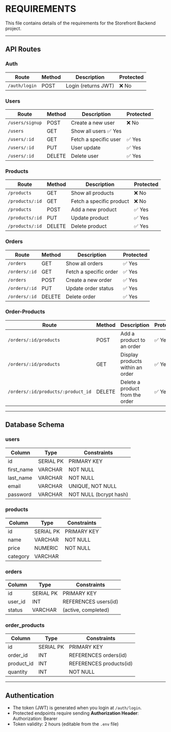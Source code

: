# REQUIREMENTS

This file contains details of the requirements for the Storefront Backend project.

---

## API Routes

### Auth
| Route             | Method | Description           | Protected |
|-------------------|--------|-----------------------|-----------|
| `/auth/login`     | POST   | Login (returns JWT)   | ❌ No     |

### Users
| Route             | Method | Description           | Protected |
|-------------------|--------|-----------------------|-----------|
| `/users/signup`   | POST   | Create a new user     | ❌ No    |
| `/users`          | GET    | Show all users          ✅ Yes   |
| `/users/:id`      | GET    | Fetch a specific user | ✅ Yes   |
| `/users/:id`      | PUT    | User update           | ✅ Yes   |
| `/users/:id`      | DELETE | Delete user           | ✅ Yes   |

### Products
| Route             | Method | Description            | Protected |
|-------------------|--------|------------------------|-----------|
| `/products`       | GET    | Show all products       | ❌ No   |
| `/products/:id`   | GET    | Fetch a specific product| ❌ No   |
| `/products`       | POST   | Add a new product       | ✅ Yes  |
| `/products/:id`   | PUT    | Update product          | ✅ Yes  |
| `/products/:id`   | DELETE | Delete product          | ✅ Yes  |

### Orders
| Route             | Method | Description           | Protected |
|-------------------|--------|-----------------------|-----------|
| `/orders`         | GET    | Show all orders       | ✅ Yes   |
| `/orders/:id`     | GET    | Fetch a specific order| ✅ Yes   |
| `/orders`         | POST   | Create a new order    | ✅ Yes   |
| `/orders/:id`     | PUT    | Update order status   | ✅ Yes   |
| `/orders/:id`     | DELETE | Delete order          | ✅ Yes   |

### Order-Products
| Route                              | Method | Description                     | Protected |
|------------------------------------|--------|---------------------------------|-----------|
| `/orders/:id/products`             | POST   | Add a product to an order       | ✅ Yes   |
| `/orders/:id/products`             | GET    | Display products within an order| ✅ Yes   |
| `/orders/:id/products/:product_id` | DELETE | Delete a product from the order | ✅ Yes   |

---

## Database Schema

### users
| Column       | Type        | Constraints              |
|--------------|------------|--------------------------|
| id           | SERIAL PK  | PRIMARY KEY              |
| first_name   | VARCHAR    | NOT NULL                 |
| last_name    | VARCHAR    | NOT NULL                 |
| email        | VARCHAR    | UNIQUE, NOT NULL         |
| password     | VARCHAR    | NOT NULL (bcrypt hash)   |

### products
| Column       | Type        | Constraints              |
|--------------|------------|--------------------------|
| id           | SERIAL PK  | PRIMARY KEY              |
| name         | VARCHAR    | NOT NULL                 |
| price        | NUMERIC    | NOT NULL                 |
| category     | VARCHAR    |                          |

### orders
| Column       | Type        | Constraints              |
|--------------|------------|--------------------------|
| id           | SERIAL PK  | PRIMARY KEY              |
| user_id      | INT        | REFERENCES users(id)     |
| status       | VARCHAR    | (active, completed)      |

### order_products
| Column       | Type        | Constraints                     |
|--------------|------------|---------------------------------|
| id           | SERIAL PK  | PRIMARY KEY                     |
| order_id     | INT        | REFERENCES orders(id)           |
| product_id   | INT        | REFERENCES products(id)         |
| quantity     | INT        | NOT NULL                        |

---

## Authentication

- The token (JWT) is generated when you login at `/auth/login`.
- Protected endpoints require sending **Authorization Header**: Authorization: Bearer <token>
- Token validity: 2 hours (editable from the `.env` file)
